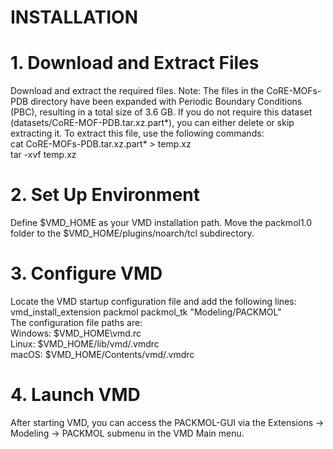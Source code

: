 INSTALLATION
============
# **1. Download and Extract Files**<br>
Download and extract the required files. Note: The files in the CoRE-MOFs-PDB directory have been expanded with Periodic Boundary Conditions (PBC), resulting in a total size of 3.6 GB. If you do not require this dataset (datasets/CoRE-MOF-PDB.tar.xz.part*), you can either delete or skip extracting it. To extract this file, use the following commands:<br>
cat CoRE-MOFs-PDB.tar.xz.part* > temp.xz<br>
tar -xvf temp.xz<br>
# **2. Set Up Environment**<br>
Define $VMD_HOME as your VMD installation path.
Move the packmol1.0 folder to the $VMD_HOME/plugins/noarch/tcl subdirectory.<br>
# **3. Configure VMD**<br>
Locate the VMD startup configuration file and add the following lines:<br>
vmd_install_extension packmol packmol_tk "Modeling/PACKMOL"<br>
The configuration file paths are:<br>
Windows: $VMD_HOME\vmd.rc<br>
Linux: $VMD_HOME/lib/vmd/.vmdrc<br>
macOS: $VMD_HOME/Contents/vmd/.vmdrc<br>
# 4. Launch VMD<br>
After starting VMD, you can access the PACKMOL-GUI via the Extensions -> Modeling -> PACKMOL submenu in the VMD Main menu.
